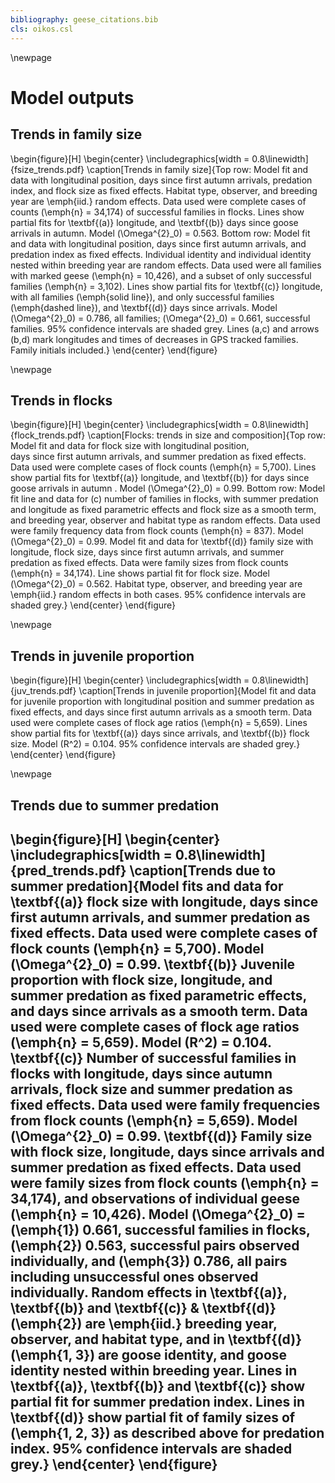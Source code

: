 ```yaml
---
bibliography: geese_citations.bib
cls: oikos.csl
---
```

\newpage
# Model outputs
## Trends in family size
\begin{figure}[H]
\begin{center}
\includegraphics[width = 0.8\linewidth]{fsize_trends.pdf}
\caption[Trends in family size]{Top row: Model fit and data with longitudinal position, days since first
autumn arrivals, predation index, and flock size as fixed effects.
Habitat type, observer, and breeding year are \emph{iid.} random
effects. Data used were complete cases of counts (\emph{n} = 34,174) of
successful families in flocks. Lines show partial fits for \textbf{(a)}
longitude, and \textbf{(b)} days since goose arrivals in autumn. Model
\(\Omega^{2}_0\) = 0.563. Bottom row: Model fit and data with
longitudinal position, days since first autumn arrivals, and predation
index as fixed effects. Individual identity and individual identity
nested within breeding year are random effects. Data used were all
families with marked geese (\emph{n} = 10,426), and a subset of only
successful families (\emph{n} = 3,102). Lines show partial fits for
\textbf{(c)} longitude, with all families (\emph{solid line}), and only
successful families (\emph{dashed line}), and \textbf{(d)} days since
arrivals. Model \(\Omega^{2}_0\) = 0.786, all families; \(\Omega^{2}_0\)
= 0.661, successful families. 95\% confidence intervals are shaded grey.
Lines (a,c) and arrows (b,d) mark longitudes and times of decreases in
GPS tracked families. Family initials included.}
\end{center}
\end{figure}

\newpage
## Trends in flocks

\begin{figure}[H]
\begin{center}
\includegraphics[width = 0.8\linewidth]{flock_trends.pdf}
\caption[Flocks: trends in size and composition]{Top row: Model fit and data for flock size with longitudinal position,\
days since first autumn arrivals, and summer predation as fixed effects. Data used were complete cases of flock counts (\emph{n} = 5,700). Lines show partial fits for \textbf{(a)} longitude, and \textbf{(b)} for days since goose arrivals in autumn . Model \(\Omega^{2}_0\) = 0.99. Bottom row: Model fit line and data for (c) number of families in flocks, with summer predation and longitude as fixed parametric effects and flock size as a smooth term, and breeding year, observer and habitat type as random effects. Data used were family frequency data from flock counts (\emph{n} = 837). Model \(\Omega^{2}_0\) = 0.99. Model fit and data for \textbf{(d)} family size with longitude, flock size, days since first autumn
arrivals, and summer predation as fixed effects. Data were family sizes from flock counts (\emph{n} = 34,174). Line shows partial fit for flock size. Model \(\Omega^{2}_0\) = 0.562. Habitat type, observer, and breeding year are \emph{iid.} random effects in both cases. 95\% confidence intervals are shaded grey.}
\end{center}
\end{figure}

\newpage
## Trends in juvenile proportion

\begin{figure}[H]
\begin{center}
\includegraphics[width = 0.8\linewidth]{juv_trends.pdf}
\caption[Trends in juvenile proportion]{Model fit and data for juvenile proportion with longitudinal position
and summer predation as fixed effects, and days since first autumn
arrivals as a smooth term. Data used were complete cases of flock age
ratios (\emph{n} = 5,659). Lines show partial fits for \textbf{(a)} days
since arrivals, and \textbf{(b)} flock size. Model \(R^2\) = 0.104. 95\%
confidence intervals are shaded grey.}
\end{center}
\end{figure}

\newpage
## Trends due to summer predation

\begin{figure}[H]
\begin{center}
\includegraphics[width = 0.8\linewidth]{pred_trends.pdf}
\caption[Trends due to summer predation]{Model fits and data for \textbf{(a)} flock size with longitude, days
since first autumn arrivals, and summer predation as fixed effects. Data
used were complete cases of flock counts (\emph{n} = 5,700). Model
\(\Omega^{2}_0\) = 0.99. \textbf{(b)} Juvenile proportion with flock
size, longitude, and summer predation as fixed parametric effects, and
days since arrivals as a smooth term. Data used were complete cases of
flock age ratios (\emph{n} = 5,659). Model \(R^2\) = 0.104. \textbf{(c)}
Number of successful families in flocks with longitude, days since
autumn arrivals, flock size and summer predation as fixed effects. Data
used were family frequencies from flock counts (\emph{n} = 5,659). Model
\(\Omega^{2}_0\) = 0.99. \textbf{(d)} Family size with flock size,
longitude, days since arrivals and summer predation as fixed effects.
Data used were family sizes from flock counts (\emph{n} = 34,174), and
observations of individual geese (\emph{n} = 10,426). Model
\(\Omega^{2}_0\) = (\emph{1}) 0.661, successful families in flocks,
(\emph{2}) 0.563, successful pairs observed individually, and (\emph{3})
0.786, all pairs including unsuccessful ones observed individually.
Random effects in \textbf{(a)}, \textbf{(b)} and \textbf{(c)} \&
\textbf{(d)}(\emph{2}) are \emph{iid.} breeding year, observer, and
habitat type, and in \textbf{(d)}(\emph{1, 3}) are goose identity, and
goose identity nested within breeding year. Lines in \textbf{(a)},
\textbf{(b)} and \textbf{(c)} show partial fit for summer predation
index. Lines in \textbf{(d)} show partial fit of family sizes of
(\emph{1, 2, 3}) as described above for predation index. 95\% confidence
intervals are shaded grey.}
\end{center}
\end{figure}
---
